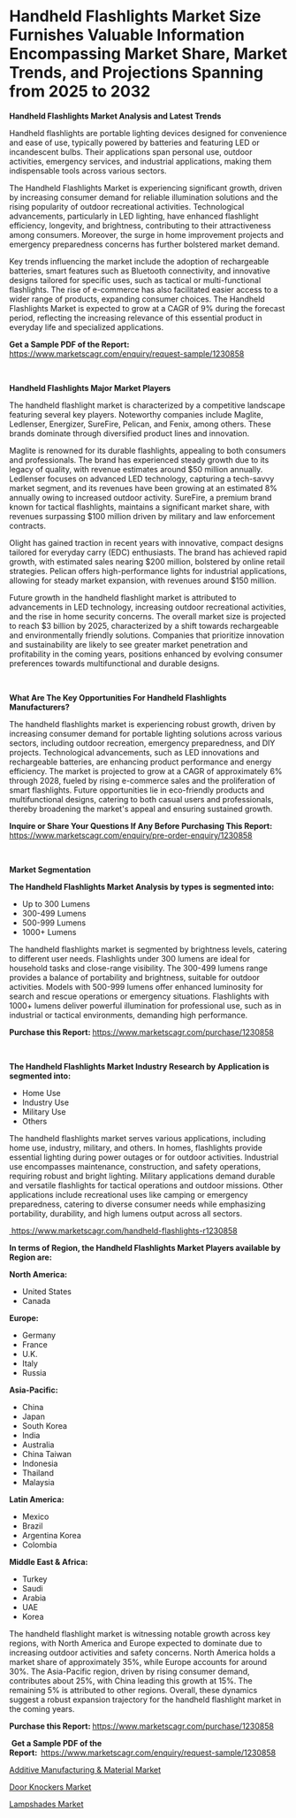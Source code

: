 <p><h1>Handheld Flashlights Market Size Furnishes Valuable Information Encompassing Market Share, Market Trends, and Projections Spanning from 2025 to 2032</h1></p><p><strong>Handheld Flashlights Market Analysis and Latest Trends</strong></p>
<p><p>Handheld flashlights are portable lighting devices designed for convenience and ease of use, typically powered by batteries and featuring LED or incandescent bulbs. Their applications span personal use, outdoor activities, emergency services, and industrial applications, making them indispensable tools across various sectors.</p><p>The Handheld Flashlights Market is experiencing significant growth, driven by increasing consumer demand for reliable illumination solutions and the rising popularity of outdoor recreational activities. Technological advancements, particularly in LED lighting, have enhanced flashlight efficiency, longevity, and brightness, contributing to their attractiveness among consumers. Moreover, the surge in home improvement projects and emergency preparedness concerns has further bolstered market demand.</p><p>Key trends influencing the market include the adoption of rechargeable batteries, smart features such as Bluetooth connectivity, and innovative designs tailored for specific uses, such as tactical or multi-functional flashlights. The rise of e-commerce has also facilitated easier access to a wider range of products, expanding consumer choices. The Handheld Flashlights Market is expected to grow at a CAGR of 9% during the forecast period, reflecting the increasing relevance of this essential product in everyday life and specialized applications.</p></p>
<p><strong>Get a Sample PDF of the Report:&nbsp;</strong> <a href="https://www.marketscagr.com/enquiry/request-sample/1230858?utm_campaign=1944&utm_medium=2&utm_source=Github&utm_content=ia&utm_term=04042025&utm_id=handheld-flashlights">https://www.marketscagr.com/enquiry/request-sample/1230858</a></p>
<p>&nbsp;</p>
<p><strong>Handheld Flashlights Major Market Players</strong></p>
<p><p>The handheld flashlight market is characterized by a competitive landscape featuring several key players. Noteworthy companies include Maglite, Ledlenser, Energizer, SureFire, Pelican, and Fenix, among others. These brands dominate through diversified product lines and innovation.</p><p>Maglite is renowned for its durable flashlights, appealing to both consumers and professionals. The brand has experienced steady growth due to its legacy of quality, with revenue estimates around $50 million annually. Ledlenser focuses on advanced LED technology, capturing a tech-savvy market segment, and its revenues have been growing at an estimated 8% annually owing to increased outdoor activity. SureFire, a premium brand known for tactical flashlights, maintains a significant market share, with revenues surpassing $100 million driven by military and law enforcement contracts.</p><p>Olight has gained traction in recent years with innovative, compact designs tailored for everyday carry (EDC) enthusiasts. The brand has achieved rapid growth, with estimated sales nearing $200 million, bolstered by online retail strategies. Pelican offers high-performance lights for industrial applications, allowing for steady market expansion, with revenues around $150 million.</p><p>Future growth in the handheld flashlight market is attributed to advancements in LED technology, increasing outdoor recreational activities, and the rise in home security concerns. The overall market size is projected to reach $3 billion by 2025, characterized by a shift towards rechargeable and environmentally friendly solutions. Companies that prioritize innovation and sustainability are likely to see greater market penetration and profitability in the coming years, positions enhanced by evolving consumer preferences towards multifunctional and durable designs.</p></p>
<p>&nbsp;</p>
<p><strong>What Are The Key Opportunities For Handheld Flashlights Manufacturers?</strong></p>
<p><p>The handheld flashlights market is experiencing robust growth, driven by increasing consumer demand for portable lighting solutions across various sectors, including outdoor recreation, emergency preparedness, and DIY projects. Technological advancements, such as LED innovations and rechargeable batteries, are enhancing product performance and energy efficiency. The market is projected to grow at a CAGR of approximately 6% through 2028, fueled by rising e-commerce sales and the proliferation of smart flashlights. Future opportunities lie in eco-friendly products and multifunctional designs, catering to both casual users and professionals, thereby broadening the market's appeal and ensuring sustained growth.</p></p>
<p><strong>Inquire or Share Your Questions If Any Before Purchasing This Report:</strong> <a href="https://www.marketscagr.com/enquiry/pre-order-enquiry/1230858?utm_campaign=1944&utm_medium=2&utm_source=Github&utm_content=ia&utm_term=04042025&utm_id=handheld-flashlights">https://www.marketscagr.com/enquiry/pre-order-enquiry/1230858</a></p>
<p>&nbsp;</p>
<p><strong>Market Segmentation</strong></p>
<p><strong>The Handheld Flashlights Market Analysis by types is segmented into:</strong></p>
<p><ul><li>Up to 300 Lumens</li><li>300-499 Lumens</li><li>500-999 Lumens</li><li>1000+ Lumens</li></ul></p>
<p><p>The handheld flashlights market is segmented by brightness levels, catering to different user needs. Flashlights under 300 lumens are ideal for household tasks and close-range visibility. The 300-499 lumens range provides a balance of portability and brightness, suitable for outdoor activities. Models with 500-999 lumens offer enhanced luminosity for search and rescue operations or emergency situations. Flashlights with 1000+ lumens deliver powerful illumination for professional use, such as in industrial or tactical environments, demanding high performance.</p></p>
<p><strong>Purchase this Report:&nbsp;</strong><a href="https://www.marketscagr.com/purchase/1230858?utm_campaign=1944&utm_medium=2&utm_source=Github&utm_content=ia&utm_term=04042025&utm_id=handheld-flashlights">https://www.marketscagr.com/purchase/1230858</a></p>
<p>&nbsp;</p>
<p><strong>The Handheld Flashlights Market Industry Research by Application is segmented into:</strong></p>
<p><ul><li>Home Use</li><li>Industry Use</li><li>Military Use</li><li>Others</li></ul></p>
<p><p>The handheld flashlights market serves various applications, including home use, industry, military, and others. In homes, flashlights provide essential lighting during power outages or for outdoor activities. Industrial use encompasses maintenance, construction, and safety operations, requiring robust and bright lighting. Military applications demand durable and versatile flashlights for tactical operations and outdoor missions. Other applications include recreational uses like camping or emergency preparedness, catering to diverse consumer needs while emphasizing portability, durability, and high lumens output across all sectors.</p></p>
<p><a href="https://www.marketscagr.com/handheld-flashlights-r1230858?utm_campaign=1944&utm_medium=2&utm_source=Github&utm_content=ia&utm_term=04042025&utm_id=handheld-flashlights">&nbsp;https://www.marketscagr.com/handheld-flashlights-r1230858</a></p>
<p><strong>In terms of Region, the Handheld Flashlights Market Players available by Region are:</strong></p>
<p>
    <p> <strong> North America: </strong>
        <ul>
            <li>United States</li>
            <li>Canada</li>
        </ul>
        </p> 
    <p> <strong> Europe: </strong>
        <ul>
            <li>Germany</li>
            <li>France</li>
            <li>U.K.</li>
            <li>Italy</li>
            <li>Russia</li>
        </ul>
        </p> 
    <p> <strong> Asia-Pacific: </strong>
        <ul>
            <li>China</li>
            <li>Japan</li>
            <li>South Korea</li>
            <li>India</li>
            <li>Australia</li>
            <li>China Taiwan</li>
            <li>Indonesia</li>
            <li>Thailand</li>
            <li>Malaysia</li>
        </ul>
        </p> 
    <p> <strong> Latin America: </strong>
        <ul>
            <li>Mexico</li>
            <li>Brazil</li>
            <li>Argentina Korea</li>
            <li>Colombia</li>
        </ul>
        </p> 
    <p> <strong> Middle East & Africa: </strong>
        <ul>
            <li>Turkey</li>
            <li>Saudi</li>
            <li>Arabia</li>
            <li>UAE</li>
            <li>Korea</li>
        </ul>
    </p>
    </p>
<p><p>The handheld flashlight market is witnessing notable growth across key regions, with North America and Europe expected to dominate due to increasing outdoor activities and safety concerns. North America holds a market share of approximately 35%, while Europe accounts for around 30%. The Asia-Pacific region, driven by rising consumer demand, contributes about 25%, with China leading this growth at 15%. The remaining 5% is attributed to other regions. Overall, these dynamics suggest a robust expansion trajectory for the handheld flashlight market in the coming years.</p></p>
<p><strong>Purchase this Report: </strong><a href="https://www.marketscagr.com/purchase/1230858?utm_campaign=1944&utm_medium=2&utm_source=Github&utm_content=ia&utm_term=04042025&utm_id=handheld-flashlights">https://www.marketscagr.com/purchase/1230858</a></p>
<p>&nbsp;<strong>Get a Sample PDF of the Report:&nbsp;&nbsp;</strong><a href="https://www.marketscagr.com/enquiry/request-sample/1230858?utm_campaign=1944&utm_medium=2&utm_source=Github&utm_content=ia&utm_term=04042025&utm_id=handheld-flashlights">https://www.marketscagr.com/enquiry/request-sample/1230858</a></p>
<p><strong></strong></p>
<p><p><a href="https://github.com/MarciaRunte/Market-Research-Report-List-2/blob/main/additive-manufacturing-material-market.md?utm_campaign=1944&utm_medium=2&utm_source=Github&utm_content=ia&utm_term=04042025&utm_id=handheld-flashlights">Additive Manufacturing & Material Market</a></p><p><a href="https://github.com/darouthiamnl/Market-Research-Report-List-1/blob/main/door-knockers-market.md?utm_campaign=1944&utm_medium=2&utm_source=Github&utm_content=ia&utm_term=04042025&utm_id=handheld-flashlights">Door Knockers Market</a></p><p><a href="https://github.com/Chiragrp22/Market-Research-Report-List-7/blob/main/lampshades-market.md?utm_campaign=1944&utm_medium=2&utm_source=Github&utm_content=ia&utm_term=04042025&utm_id=handheld-flashlights">Lampshades Market</a></p></p>